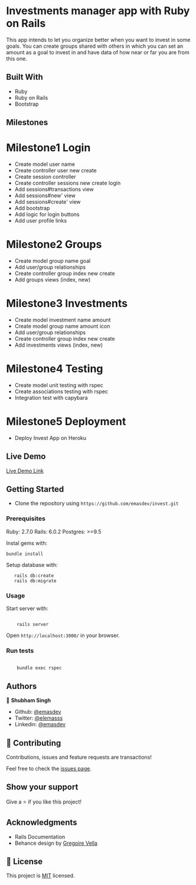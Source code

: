 # Investments manager app with Ruby on Rails

This app intends to let you organize better when you want to invest in some goals. You can create groups shared with others in which you can set an amount as a goal to invest in and have data of how near or far you are from this one.

## Built With

- Ruby
- Ruby on Rails
- Bootstrap

## Milestones

# Milestone1 Login

- Create model user name
- Create controller user new create
- Create session controller
- Create controller sessions new create login
- Add sessions#transactions view
- Add sessions#new' view
- Add sessions#create' view
- Add bootstrap
- Add logic for login buttons
- Add user profile links

# Milestone2 Groups

- Create model group name goal
- Add user/group relationships
- Create controller group index new create
- Add groups views (index, new)

# Milestone3 Investments

- Create model investment name amount
- Create model group name amount icon
- Add user/group relationships
- Create controller group index new create
- Add investments views (index, new)

# Milestone4 Testing

- Create model unit testing with rspec
- Create associations testing with rspec
- Integration test with capybara

# Milestone5 Deployment

- Deploy Invest App on Heroku

## Live Demo

[Live Demo Link](https://aqueous-escarpment-93314.herokuapp.com/)

## Getting Started

- Clone the repository using `https://github.com/emasdev/invest.git`

### Prerequisites

Ruby: 2.7.0
Rails: 6.0.2
Postgres: >=9.5

Instal gems with:

```
bundle install
```

Setup database with:

```
   rails db:create
   rails db:migrate

```

### Usage

Start server with:

```

    rails server

```

Open `http://localhost:3000/` in your browser.

### Run tests

```

    bundle exec rspec

```

## Authors

👤 **Shubham Singh**

- Github: [@emasdev](https://github.com/emasdev)
- Twitter: [@elemasss](https://twitter.com/elemass)
- Linkedin: [@emasdev](https://www.linkedin.com/in/emasdev/)

## 🤝 Contributing

Contributions, issues and feature requests are transactions!

Feel free to check the [issues page](issues/).

## Show your support

Give a ⭐️ if you like this project!

## Acknowledgments

- Rails Documentation
- Behance design by [Gregoire Vella](https://www.behance.net/gallery/19759151/Snapscan-iOs-design-and-branding?tracking_source=)

## 📝 License

This project is [MIT](lic.url) licensed.
